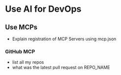 # Use AI for DevOps

## Use MCPs

- Explain registration of MCP Servers using mcp.json

### GitHub MCP

- list all my repos
- what was the latest pull request on REPO_NAME
